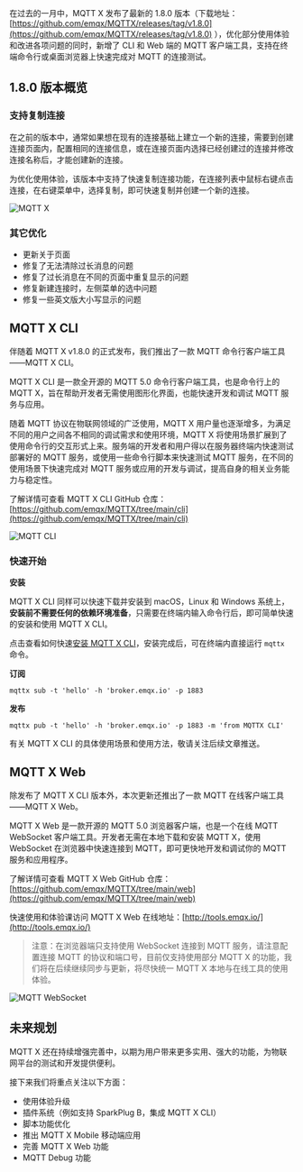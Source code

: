 在过去的一月中，MQTT X 发布了最新的 1.8.0 版本（下载地址：[https://github.com/emqx/MQTTX/releases/tag/v1.8.0](https://github.com/emqx/MQTTX/releases/tag/v1.8.0) ），优化部分使用体验和改进各项问题的同时，新增了 CLI 和 Web 端的 MQTT 客户端工具，支持在终端命令行或桌面浏览器上快速完成对 MQTT 的连接测试。

## 1.8.0 版本概览

### 支持复制连接

在之前的版本中，通常如果想在现有的连接基础上建立一个新的连接，需要到创建连接页面内，配置相同的连接信息，或在连接页面内选择已经创建过的连接并修改连接名称后，才能创建新的连接。

为优化使用体验，该版本中支持了快速复制连接功能，在连接列表中鼠标右键点击连接，在右键菜单中，选择复制，即可快速复制并创建一个新的连接。

![MQTT X](https://assets.emqx.com/images/6a6b44461629b93eca37285480cd38a2.png)

### 其它优化

- 更新关于页面
- 修复了无法清除过长消息的问题
- 修复了过长消息在不同的页面中重复显示的问题
- 修复新建连接时，左侧菜单的选中问题
- 修复一些英文版大小写显示的问题

## MQTT X CLI

伴随着 MQTT X v1.8.0 的正式发布，我们推出了一款 MQTT 命令行客户端工具——MQTT X CLI。

MQTT X CLI 是一款全开源的 MQTT 5.0 命令行客户端工具，也是命令行上的 MQTT X，旨在帮助开发者无需使用图形化界面，也能快速开发和调试 MQTT 服务与应用。

随着 MQTT 协议在物联网领域的广泛使用，MQTT X 用户量也逐渐增多，为满足不同的用户之间各不相同的调试需求和使用环境，MQTT X 将使用场景扩展到了使用命令行的交互形式上来。服务端的开发者和用户得以在服务器终端内快速测试部署好的 MQTT 服务，或使用一些命令行脚本来快速测试 MQTT 服务，在不同的使用场景下快速完成对 MQTT 服务或应用的开发与调试，提高自身的相关业务能力与稳定性。

了解详情可查看 MQTT X CLI GitHub 仓库：[https://github.com/emqx/MQTTX/tree/main/cli](https://github.com/emqx/MQTTX/tree/main/cli) 

![MQTT CLI](https://assets.emqx.com/images/807209f2aa2d04ef17cca61bd56a475f.png)

### 快速开始

**安装**

MQTT X CLI 同样可以快速下载并安装到 macOS，Linux 和 Windows 系统上，**安装前不需要任何的依赖环境准备**，只需要在终端内输入命令行后，即可简单快速的安装和使用 MQTT X CLI。

点击查看如何快速[安装 MQTT X CLI](https://github.com/emqx/MQTTX/blob/main/cli/README-CN.md#安装)，安装完成后，可在终端内直接运行 `mqttx` 命令。

**订阅**

```
mqttx sub -t 'hello' -h 'broker.emqx.io' -p 1883
```

**发布**

```
mqttx pub -t 'hello' -h 'broker.emqx.io' -p 1883 -m 'from MQTTX CLI'
```

有关 MQTT X CLI 的具体使用场景和使用方法，敬请关注后续文章推送。

## MQTT X Web

除发布了 MQTT X CLI 版本外，本次更新还推出了一款 MQTT 在线客户端工具——MQTT X Web。

MQTT X Web 是一款开源的 MQTT 5.0 浏览器客户端，也是一个在线 MQTT WebSocket 客户端工具。开发者无需在本地下载和安装 MQTT X，使用 WebSocket 在浏览器中快速连接到 MQTT，即可更快地开发和调试你的 MQTT 服务和应用程序。

了解详情可查看 MQTT X Web GitHub 仓库：[https://github.com/emqx/MQTTX/tree/main/web](https://github.com/emqx/MQTTX/tree/main/web) 

快速使用和体验课访问 MQTT X Web 在线地址：[http://tools.emqx.io/](http://tools.emqx.io/) 

> 注意：在浏览器端只支持使用 WebSocket 连接到 MQTT 服务，请注意配置连接 MQTT 的协议和端口号，目前仅支持使用部分 MQTT X 的功能，我们将在后续继续同步与更新，将尽快统一 MQTT X 本地与在线工具的使用体验。

![MQTT WebSocket](https://assets.emqx.com/images/cd9cdd01ffe502a4a251c3eb6aa68e88.png)

## 未来规划

MQTT X 还在持续增强完善中，以期为用户带来更多实用、强大的功能，为物联网平台的测试和开发提供便利。

接下来我们将重点关注以下方面：

- 使用体验升级
- 插件系统（例如支持 SparkPlug B，集成 MQTT X CLI）
- 脚本功能优化
- 推出 MQTT X Mobile 移动端应用
- 完善 MQTT X Web 功能
- MQTT Debug 功能
